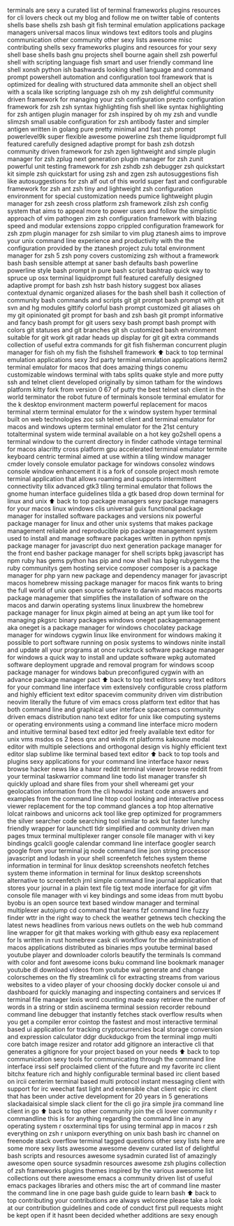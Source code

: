 terminals are sexy a curated list of terminal frameworks plugins resources for cli lovers check out my blog and follow me on twitter table of contents shells base shells zsh bash git fish terminal emulation applications package managers universal macos linux windows text editors tools and plugins communication other community other sexy lists awesome misc contributing shells sexy frameworks plugins and resources for your sexy shell base shells bash gnu projects shell bourne again shell zsh powerful shell with scripting language fish smart and user friendly command line shell xonsh python ish bashwards looking shell language and command prompt powershell automation and configuration tool framework that is optimized for dealing with structured data ammonite shell an object shell with a scala like scripting language zsh oh my zsh delightful community driven framework for managing your zsh configuration prezto configuration framework for zsh zsh syntax highlighting fish shell like syntax highlighting for zsh antigen plugin manager for zsh inspired by oh my zsh and vundle slimzsh small usable configuration for zsh antibody faster and simpler antigen written in golang pure pretty minimal and fast zsh prompt powerlevel9k super flexible awesome powerline zsh theme liquidprompt full featured carefully designed adaptive prompt for bash zsh dotzsh community driven framework for zsh zgen lightweight and simple plugin manager for zsh zplug next generation plugin manager for zsh zunit powerful unit testing framework for zsh zshdb zsh debugger zsh quickstart kit simple zsh quickstart for using zsh and zgen zsh autosuggestions fish like autosuggestions for zsh alf out of this world super fast and configurable framework for zsh ant zsh tiny and lightweight zsh configuration environment for special customization needs pumice lightweight plugin manager for zsh zeesh cross platform zsh framework zilsh zsh config system that aims to appeal more to power users and follow the simplistic approach of vim pathogen zim zsh configuration framework with blazing speed and modular extensions zoppo crippled configuration framework for zsh zpm plugin manager for zsh similar to vim plug ztanesh aims to improve your unix command line experience and productivity with the the configuration provided by the ztanesh project zulu total environment manager for zsh 5 zsh pony covers customizing zsh without a framework bash bash sensible attempt at saner bash defaults bash powerline powerline style bash prompt in pure bash script bashtrap quick way to spruce up osx terminal liquidprompt full featured carefully designed adaptive prompt for bash zsh hstr bash history suggest box aliases contextual dynamic organized aliases for the bash shell bash it collection of community bash commands and scripts git git prompt bash prompt with git svn and hg modules gittify colorful bash prompt customized git aliases oh my git opinionated git prompt for bash and zsh bash git prompt informative and fancy bash prompt for git users sexy bash prompt bash prompt with colors git statuses and git branches git sh customized bash environment suitable for git work git radar heads up display for git git extra commands collection of useful extra commands for git fish fisherman concurrent plugin manager for fish oh my fish the fishshell framework ⬆ back to top terminal emulation applications sexy 3rd party terminal emulation applications iterm2 terminal emulator for macos that does amazing things conemu customizable windows terminal with tabs splits quake style and more putty ssh and telnet client developed originally by simon tatham for the windows platform kitty fork from version 0 67 of putty the best telnet ssh client in the world terminator the robot future of terminals konsole terminal emulator for the k desktop environment macterm powerful replacement for macos terminal xterm terminal emulator for the x window system hyper terminal built on web technologies zoc ssh telnet client and terminal emulator for macos and windows upterm terminal emulator for the 21st century totalterminal system wide terminal available on a hot key go2shell opens a terminal window to the current directory in finder cathode vintage terminal for macos alacritty cross platform gpu accelerated terminal emulator termite keyboard centric terminal aimed at use within a tiling window manager cmder lovely console emulator package for windows consolez windows console window enhancement it is a fork of console project mosh remote terminal application that allows roaming and supports intermittent connectivity tilix advanced gtk3 tiling terminal emulator that follows the gnome human interface guidelines tilda a gtk based drop down terminal for linux and unix ⬆ back to top package managers sexy package managers for your macos linux windows clis universal guix functional package manager for installed software packages and versions nix powerful package manager for linux and other unix systems that makes package management reliable and reproducible pip package management system used to install and manage software packages written in python npmjs package manager for javascript duo next generation package manager for the front end basher package manager for shell scripts bpkg javascript has npm ruby has gems python has pip and now shell has bpkg rubygems the ruby communitys gem hosting service composer composer is a package manager for php yarn new package and dependency manager for javascript macos homebrew missing package manager for macos fink wants to bring the full world of unix open source software to darwin and macos macports package managemer that simplifies the installation of software on the macos and darwin operating systems linux linuxbrew the homebrew package manager for linux pkgin aimed at being an apt yum like tool for managing pkgsrc binary packages windows oneget packagemanagement aka oneget is a package manager for windows chocolatey package manager for windows cygwin linux like environment for windows making it possible to port software running on posix systems to windows ninite install and update all your programs at once ruckzuck software package manager for windows a quick way to install and update software wpkg automated software deployment upgrade and removal program for windows scoop package manager for windows babun preconfigured cygwin with an advance package manager pact ⬆ back to top text editors sexy text editors for your command line interface vim extensively configurable cross platform and highly efficient text editor spacevim community driven vim distribution neovim literally the future of vim emacs cross platform text editor that has both command line and graphical user interface spacemacs community driven emacs distribution nano text editor for unix like computing systems or operating environments using a command line interface micro modern and intuitive terminal based text editor jed freely available text editor for unix vms msdos os 2 beos qnx and win9x nt platforms kakoune modal editor with multiple selections and orthogonal design vis highly efficient text editor slap sublime like terminal based text editor ⬆ back to top tools and plugins sexy applications for your command line interface haxor news browse hacker news like a haxor reddit terminal viewer browse reddit from your terminal taskwarrior command line todo list manager transfer sh quickly upload and share files from your shell whereami get your geolocation information from the cli howdoi instant code answers and examples from the command line htop cool looking and interactive process viewer replacement for the top command glances a top htop alternative lolcat rainbows and unicorns ack tool like grep optimized for programmers the silver searcher code searching tool similar to ack but faster lunchy friendly wrapper for launchctl tldr simplified and community driven man pages tmux terminal multiplexer ranger console file manager with vi key bindings gcalcli google calendar command line interface googler search google from your terminal jq node command line json string processor javascript and lodash in your shell screenfetch fetches system theme information in terminal for linux desktop screenshots neofetch fetches system theme information in terminal for linux desktop screenshots alternative to screenfetch jrnl simple command line journal application that stores your journal in a plain text file tig text mode interface for git vifm console file manager with vi key bindings and some ideas from mutt byobu byobu is an open source text based window manager and terminal multiplexer autojump cd command that learns fzf command line fuzzy finder wttr in the right way to check the weather getnews tech checking the latest news headlines from various news outlets on the web hub command line wrapper for git that makes working with github easy exa replacement for ls written in rust homebrew cask cli workflow for the administration of macos applications distributed as binaries mps youtube terminal based youtube player and downloader colorls beautify the terminals ls command with color and font awesome icons buku command line bookmark manager youtube dl download videos from youtube wal generate and change colorschemes on the fly streamlink cli for extracting streams from various websites to a video player of your choosing dockly docker console ui and dashboard for quickly managing and inspecting containers and services lf terminal file manager lexis word counting made easy retrieve the number of words in a string or stdin asciinema terminal session recorder rebound command line debugger that instantly fetches stack overflow results when you get a compiler error cointop the fastest and most interactive terminal based ui application for tracking cryptocurrencies bcal storage conversion and expression calculator ddgr duckduckgo from the terminal imgp multi core batch image resizer and rotator add gitignore an interactive cli that generates a gitignore for your project based on your needs ⬆ back to top communication sexy tools for communicating through the command line interface irssi self proclaimed client of the future and my favorite irc client bitchx feature rich and highly configurable terminal based irc client based on ircii centerim terminal based multi protocol instant messaging client with support for irc weechat fast light and extensible chat client epic irc client that has been under active development for 20 years in 5 generations slackadaisical simple slack client for the cli go jira simple jira command line client in go ⬆ back to top other community join the cli lover community r commandline this is for anything regarding the command line in any operating system r osxterminal tips for using terminal app in macos r zsh everything on zsh r unixporn everything on unix bash bash irc channel on freenode stack overflow terminal tagged questions other sexy lists here are some more sexy lists awesome awesome devenv curated list of delightful bash scripts and resources awesome sysadmin curated list of amazingly awesome open source sysadmin resources awesome zsh plugins collection of zsh frameworks plugins themes inspired by the various awesome list collections out there awesome emacs a community driven list of useful emacs packages libraries and others misc the art of command line master the command line in one page bash guide guide to learn bash ⬆ back to top contributing your contributions are always welcome please take a look at our contribution guidelines and code of conduct first pull requests might be kept open if it hasnt been decided whether additions are sexy enough